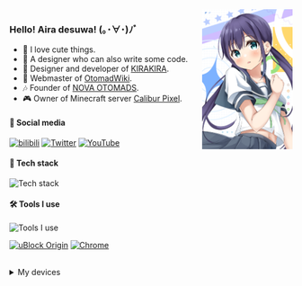 <img align="right" src="https://raw.githubusercontent.com/Aira-Sakuranomiya/Aira-Sakuranomiya/main/AiraGitHubProfile.png" width="32%">

### Hello! Aira desuwa! (｡･∀･)ﾉﾞ

- 🌸 I love cute things.
- 🎨 A designer who can also write some code.
- 🌟 Designer and developer of [KIRAKIRA](https://github.com/KIRAKIRA-DOUGA).
- 🎵 Webmaster of [OtomadWiki](https://otomad.wiki).
- 🎶 Founder of [NOVA OTOMADS](https://otomad.wiki/NOVA%E9%9F%B3MAD%E7%A4%BE).
- 🎮 Owner of Minecraft server [Calibur Pixel](https://mc.calibur.tv).



#### 💬 Social media
[![bilibili](https://img.shields.io/badge/艾了个拉-FB7299.svg?style=for-the-badge&logo=Bilibili&logoColor=white)](https://space.bilibili.com/22807093)
[![Twitter](https://img.shields.io/badge/@otomadhero-1DA1F2.svg?style=for-the-badge&logo=Twitter&logoColor=white)](https://twitter.com/otomadhero)
[![YouTube](https://img.shields.io/youtube/channel/subscribers/UCvVsWQ357LsgFwQfFh8kckg?color=ff0000&label=@otomadhero&logo=YouTube&style=for-the-badge&labelColor=ff0000)](https://www.youtube.com/@otomadhero)

#### 🔭 Tech stack
![Tech stack](https://skillicons.dev/icons?i=html,css,sass,svg,vue,nuxt)

#### 🛠 Tools I use
![Tools I use](https://skillicons.dev/icons?i=vscode,figma,ae,ai,github,vercel,discord)

[![uBlock Origin](https://img.shields.io/badge/uBlock%20Origin-800000.svg?style=for-the-badge&logo=ublockorigin&logoColor=white)](https://ublockorigin.com/)
[![Chrome](https://img.shields.io/badge/Chrome-4285F4?style=for-the-badge&logo=Google-Chrome&logoColor=white)](https://www.google.cn/chrome)


<br/>
<details>
	<summary>My devices</summary>

##### Laptop computer

[![mbp](https://img.shields.io/badge/Macbook%20Pro%2014--inch%20Early%202023-000000?style=flat-square&logo=Apple&logoColor=white)](https://support.apple.com/kb/SP889)
[![macOS](https://img.shields.io/badge/Sonoma-000000?style=flat-square&logo=macOS&logoColor=white)](https://www.apple.com/macos/sonoma/)



##### Desktop computer

[![Windows 11](https://img.shields.io/badge/Windows%2011-0078D6?style=flat-square&logo=Microsoft&logoColor=white)](https://www.microsoft.com/windows/windows-11)
[![Ubuntu 23.10](https://img.shields.io/badge/Ubuntu%20Desktop%2023.10-E95420?style=flat-square&logo=Ubuntu&logoColor=white)](https://ubuntu.com)
[![CPU](https://img.shields.io/badge/Ryzen%20R5%203600X-ED1C24?style=flat-square&logo=AMD&logoColor=white)](https://www.amd.com/zh-hans/products/cpu/amd-ryzen-5-3600)
[![GPU1](https://img.shields.io/badge/GeForce%20RTX%202070%20SUPER-76B900?style=flat-square&logo=NVIDIA&logoColor=white)](https://www.nvidia.cn/geforce/graphics-cards/rtx-2070-super/)
[![BENQ](https://img.shields.io/badge/BenQ%20PD2705U-492582?style=flat-square&logoColor=white)](https://www.benq.com.cn/zh-cn/monitor/designer/pd2705u.html)
[![DELL](https://img.shields.io/badge/P2418D-007DB8?style=flat-square&logo=DELL&logoColor=white)](https://www.dell.com/support/home/zh-cn/product-support/product/dell-p2418d-monitor/overview)
[![MOUSE](https://img.shields.io/badge/Viper%20Ultimate%20Quartz-f06e8e?style=flat-square&logo=Razer&logoColor=white)](http://cn.razerzone.com/gaming-mice/razer-viper-ultimate)



##### Musical
[![YAHAMA AG03](https://img.shields.io/badge/AG03-4B1E78?style=flat-square&logo=Yamaha%20Corporation&logoColor=white)](https://www.yamaha.com.cn/products/show/1816/)
[![Roland FP-30](https://img.shields.io/badge/Roland%20FP--30-FF5A00?style=flat-square&logoColor=white)](https://www.roland.com/global/products/fp-30/)
[![beyerdynamic DT 900 PRO X](https://img.shields.io/badge/beyerdynamic%20DT%20900%20PRO%20X-FF5900?style=flat-square&logoColor=white)](https://global.beyerdynamic.com/dt-900-pro-x.html)
[![Audio-Technica M50X](https://img.shields.io/badge/M50X-000000?style=flat-square&logo=Audio-Technica&logoColor=white)](https://www.audio-technica.com/en-us/ath-m50x)
[![AirPods Pro 2](https://img.shields.io/badge/AirPods%20Pro%202-000000?style=flat-square&logo=Apple&logoColor=white)](https://www.apple.com/airpods-pro/)



##### iPhone
[![iOS 17](https://img.shields.io/badge/17-000000?style=flat-square&logo=iOS&logoColor=ffffff)](https://www.apple.com.cn/ios/ios-17-preview/)
[![iPhone XR](https://img.shields.io/badge/iPhone%20XR-000000?style=flat-square&logo=Apple&logoColor=white)](https://support.apple.com/kb/SP781)



##### Android phone
[![Miku UI](https://img.shields.io/badge/Miku%20UI-36C5BB?style=flat-square&logo=Android&logoColor=ffffff)](https://github.com/Diva-Room/DivaRelease/)
[![Xiaomi Mi 6X](https://img.shields.io/badge/Mi%206X-FF6900?style=flat-square&logo=Xiaomi&logoColor=ffffff)](https://www.mi.com/a/h/6181.html)

</details>
